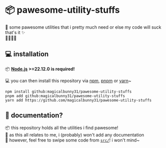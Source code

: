 # 📦 pawesome-utility-stuffs
🐾 some pawesome utilities that i pretty much need or else my code will suck
<br/>
that's it ✨
<br/>
🐰🦊🐺🦌


## 💻 installation

📦 **[Node.js](https://nodejs.org) >=22.12.0 is required!**

💻 you can then install this repository via [npm](https://www.npmjs.com), [pnpm](https://pnpm.io) or [yarn](https://yarnpkg.com)~

```sh-session
npm install github:magicalbunny31/pawesome-utility-stuffs
pnpm add github:magicalbunny31/pawesome-utility-stuffs
yarn add https://github.com/magicalbunny31/pawesome-utility-stuffs
```


## 📔 documentation?
📦 this repository holds all the utilities i find pawesome!
<br/>
📔 as this all relates to me, i (probably) won't add any documentation
<br/>
📩 however, feel free to swipe some code from [`src/`](./src)! i won't mind~
